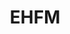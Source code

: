 ---
title: EHFM
logo: "ehfm.png"
stream_url:
- [station, https://ehfm.out.airtime.pro/ehfm_a, online]
description: "EHFM is an online community radio station broadcasting from Edinburgh’s Summerhall."
support: "https://www.ehfm.live/support"
url: "https://www.ehfm.live/"
location: Edinburgh, UK
play_time: 24/7
recommended: ["mattt"]
---